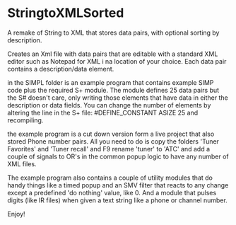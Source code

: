 # StringtoXMLSorted
A remake of String to XML that stores data pairs, with optional sorting by description.

Creates an Xml file with data pairs that are editable with a standard XML editor such as Notepad for XML i na location of your choice.
Each data pair contains a description/data element.

in the SIMPL folder is an example program that contains example SIMP code plus the required S+ module.
The module defines 25 data pairs but the S# doesn't care, only writing those elements that have data in either the description
or data fields. You can change the number of elements by altering the line in the S+ file:
#DEFINE_CONSTANT ASIZE 25 and recompiling.

the example program is a cut down version form a live project that also stored Phone number pairs.
All you need to do is copy the folders 'Tuner Favorites' and 'Tuner recall' and F9 rename 'tuner' to 'ATC' and add a couple of
signals to OR's in the common popup logic to have any number of XML files.

The example program also contains a couple of utility modules that do handy things like a timed popup and an SMV filter that
reacts to any change except a predefined 'do nothing' value, like 0.
And a module that pulses digits (like IR files) when given a text string like a phone or channel number.

Enjoy!
